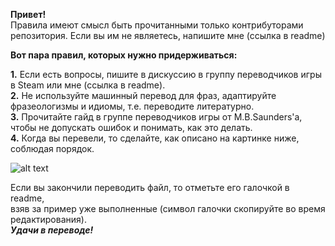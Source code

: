 **Привет!** <br />
Правила имеют смысл быть прочитанными только контрибуторами репозитория. Если вы им не являетесь, напишите мне (ссылка в readme)<br />

**Вот пара правил, которых нужно придерживаться:** <br />

**1.** Если есть вопросы, пишите в дискуссию в группу переводчиков игры в Steam или мне (ссылка в readme). <br />
**2.** Не используйте машинный перевод для фраз, адаптируйте фразеологизмы и идиомы, т.е. переводите литературно. <br />
**3.** Прочитайте гайд в группе переводчиков игры от M.B.Saunders'а, чтобы не допускать ошибок и понимать, как это делать. <br />
**4.** Когда вы перевели, то сделайте, как описано на картинке ниже, соблюдая порядок. <br />

![alt text](https://raw.githubusercontent.com/wolfniey/AwSW-ru/blob/master/explanation.PNG) <br />

  Если вы закончили переводить файл, то отметьте его галочкой в readme, <br />
  взяв за пример уже выполненные (символ галочки скопируйте во время редактирования). <br />
**_Удачи в переводе!_**
